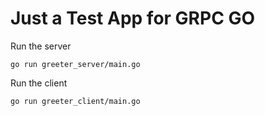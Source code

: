 Just a Test App for GRPC GO
======================

Run the server

    go run greeter_server/main.go

Run the client

    go run greeter_client/main.go







